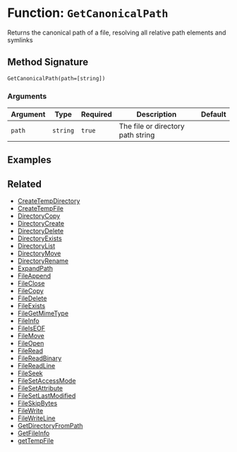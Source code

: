 [comment]: # (Note: This documentation is generated dynamically in the build process.  To modify the contents, change the javadoc on the _invoke method of the BIF class)

# Function: `GetCanonicalPath`

Returns the canonical path of a file, resolving all relative path elements and symlinks

## Method Signature

```
GetCanonicalPath(path=[string])
```

### Arguments


| Argument | Type | Required | Description | Default |
|----------|------|----------|-------------|---------|
| `path` | `string` | `true` | The file or directory path string |  |

## Examples



## Related

  * [CreateTempDirectory](./CreateTempDirectory.md)
  * [CreateTempFile](./CreateTempFile.md)
  * [DirectoryCopy](./DirectoryCopy.md)
  * [DirectoryCreate](./DirectoryCreate.md)
  * [DirectoryDelete](./DirectoryDelete.md)
  * [DirectoryExists](./DirectoryExists.md)
  * [DirectoryList](./DirectoryList.md)
  * [DirectoryMove](./DirectoryMove.md)
  * [DirectoryRename](./DirectoryRename.md)
  * [ExpandPath](./ExpandPath.md)
  * [FileAppend](./FileAppend.md)
  * [FileClose](./FileClose.md)
  * [FileCopy](./FileCopy.md)
  * [FileDelete](./FileDelete.md)
  * [FileExists](./FileExists.md)
  * [FileGetMimeType](./FileGetMimeType.md)
  * [FileInfo](./FileInfo.md)
  * [FileIsEOF](./FileIsEOF.md)
  * [FileMove](./FileMove.md)
  * [FileOpen](./FileOpen.md)
  * [FileRead](./FileRead.md)
  * [FileReadBinary](./FileReadBinary.md)
  * [FileReadLine](./FileReadLine.md)
  * [FileSeek](./FileSeek.md)
  * [FileSetAccessMode](./FileSetAccessMode.md)
  * [FileSetAttribute](./FileSetAttribute.md)
  * [FileSetLastModified](./FileSetLastModified.md)
  * [FileSkipBytes](./FileSkipBytes.md)
  * [FileWrite](./FileWrite.md)
  * [FileWriteLine](./FileWriteLine.md)
  * [GetDirectoryFromPath](./GetDirectoryFromPath.md)
  * [GetFileInfo](./GetFileInfo.md)
  * [getTempFile](./getTempFile.md)
